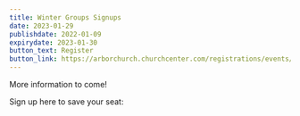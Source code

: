 ```yaml
---
title: Winter Groups Signups
date: 2023-01-29
publishdate: 2022-01-09
expirydate: 2023-01-30
button_text: Register
button_link: https://arborchurch.churchcenter.com/registrations/events/1578482
---
```


More information to come!

Sign up here to save your seat:
